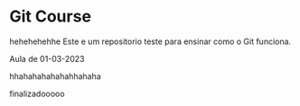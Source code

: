 # Git Course
hehehehehhe
Este e um repositorio teste para ensinar como o Git funciona.

Aula de 01-03-2023

hhahahahahahahhahaha

finalizadooooo

